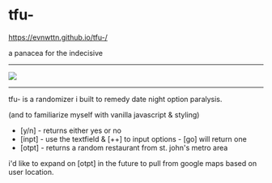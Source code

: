 # tfu-

https://evnwttn.github.io/tfu-/

a panacea for the indecisive

---

<img src="https://i.ibb.co/kDbh0S5/Screenshot-73.png">

---

tfu- is a randomizer i built to remedy date night option paralysis.

(and to familiarize myself with vanilla javascript & styling) 

<ul>
<li>[y/n] - returns either yes or no</li>
<li>[inpt] - use the textfield & [++] to input options - [go] will return one</li>
<li>[otpt] - returns a random restaurant from st. john's metro area</li>
</ul>

i'd like to expand on [otpt] in the future to pull from google maps based on user location.


